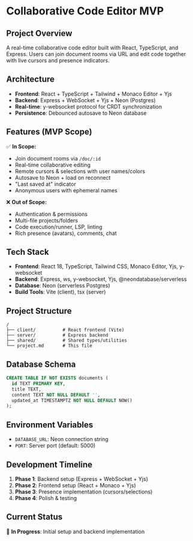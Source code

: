 
# Collaborative Code Editor MVP

## Project Overview
A real-time collaborative code editor built with React, TypeScript, and Express. Users can join document rooms via URL and edit code together with live cursors and presence indicators.

## Architecture
- **Frontend**: React + TypeScript + Tailwind + Monaco Editor + Yjs
- **Backend**: Express + WebSocket + Yjs + Neon (Postgres)
- **Real-time**: y-websocket protocol for CRDT synchronization
- **Persistence**: Debounced autosave to Neon database

## Features (MVP Scope)
✅ **In Scope:**
- Join document rooms via `/doc/:id`
- Real-time collaborative editing
- Remote cursors & selections with user names/colors
- Autosave to Neon + load on reconnect
- "Last saved at" indicator
- Anonymous users with ephemeral names

❌ **Out of Scope:**
- Authentication & permissions
- Multi-file projects/folders
- Code execution/runner, LSP, linting
- Rich presence (avatars), comments, chat

## Tech Stack
- **Frontend**: React 18, TypeScript, Tailwind CSS, Monaco Editor, Yjs, y-websocket
- **Backend**: Express, ws, y-websocket, Yjs, @neondatabase/serverless
- **Database**: Neon (serverless Postgres)
- **Build Tools**: Vite (client), tsx (server)

## Project Structure
```
/
├── client/          # React frontend (Vite)
├── server/          # Express backend
├── shared/          # Shared types/utilities
└── project.md       # This file
```

## Database Schema
```sql
CREATE TABLE IF NOT EXISTS documents (
  id TEXT PRIMARY KEY,
  title TEXT,
  content TEXT NOT NULL DEFAULT '',
  updated_at TIMESTAMPTZ NOT NULL DEFAULT NOW()
);
```

## Environment Variables
- `DATABASE_URL`: Neon connection string
- `PORT`: Server port (default: 5000)

## Development Timeline
1. **Phase 1**: Backend setup (Express + WebSocket + Yjs)
2. **Phase 2**: Frontend setup (React + Monaco + Yjs)
3. **Phase 3**: Presence implementation (cursors/selections)
4. **Phase 4**: Polish & testing

## Current Status
🚧 **In Progress**: Initial setup and backend implementation
